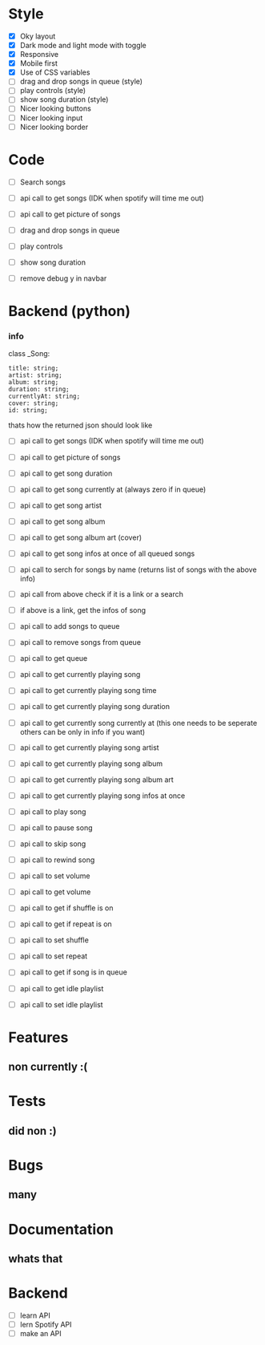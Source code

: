 # Style
- [x] Oky layout
- [x] Dark mode and light mode with toggle
- [x] Responsive
- [x] Mobile first
- [x] Use of CSS variables
- [ ] drag and drop songs in queue (style)
- [ ] play controls (style)
- [ ] show song duration (style)
- [ ] Nicer looking buttons
- [ ] Nicer looking input
- [ ] Nicer looking border

# Code
- [ ] Search songs
- [ ] api call to get songs (IDK when spotify will time me out)
- [ ] api call to get picture of songs
- [ ] drag and drop songs in queue
- [ ] play controls
- [ ] show song duration
- [ ] remove debug y in navbar


# Backend (python)
### info
class _Song:

    title: string;
    artist: string;
    album: string;
    duration: string;
    currentlyAt: string;
    cover: string;
    id: string;

thats how the returned json should look like


- [ ] api call to get songs (IDK when spotify will time me out)
- [ ] api call to get picture of songs
- [ ] api call to get song duration
- [ ] api call to get song currently at (always zero if in queue)
- [ ] api call to get song artist
- [ ] api call to get song album
- [ ] api call to get song album art (cover)
- [ ] api call to get song infos at once of all queued songs
- [ ] api call to serch for songs by name (returns list of songs with the above info)
- [ ] api call from above check if it is a link or a search
- [ ] if above is a link, get the infos of song
- [ ] api call to add songs to queue
- [ ] api call to remove songs from queue
- [ ] api call to get queue
- [ ] api call to get currently playing song
- [ ] api call to get currently playing song time
- [ ] api call to get currently playing song duration
- [ ] api call to get currently song currently at (this one needs to be seperate others can be only in info if you want)
- [ ] api call to get currently playing song artist
- [ ] api call to get currently playing song album
- [ ] api call to get currently playing song album art
- [ ] api call to get currently playing song infos at once
- [ ] api call to play song
- [ ] api call to pause song
- [ ] api call to skip song
- [ ] api call to rewind song
- [ ] api call to set volume
- [ ] api call to get volume
- [ ] api call to get if shuffle is on
- [ ] api call to get if repeat is on
- [ ] api call to set shuffle
- [ ] api call to set repeat
- [ ] api call to get if song is in queue
- [ ] api call to get idle playlist
- [ ] api call to set idle playlist


# Features
## non currently :(


# Tests
## did non :)

# Bugs
## many

# Documentation
## whats that
# Backend
- [ ] learn API
- [ ] lern Spotify API
- [ ] make an API
